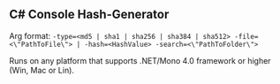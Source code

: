 C# Console Hash-Generator
---

Arg format: `-type=<md5 | sha1 | sha256 | sha384 | sha512> -file=<\"PathToFile\"> | -hash=<HashValue> -search=<\"PathToFolder\">`

Runs on any platform that supports .NET/Mono 4.0 framework or higher (Win, Mac or Lin).